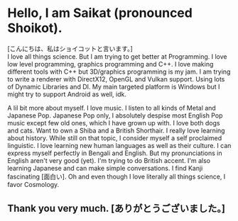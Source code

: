 # Hello, I am Saikat (pronounced Shoikot).
[こんにちは、私はショイコットと言います。]\
I love all things science.
But I am trying to get better at Programming.
I love low level programming, graphics programming and C++.
I love making different tools with C++ 
but 3D/graphics programming is my jam.
I am trying to write a renderer 
with DirectX12, OpenGL and Vulkan support.
Using lots of Dynamic Libraries and DI.
My main targeted platform is Windows 
but I might try to support Android as well, idk.

A lil bit more about myself.
I love music. I listen to all kinds of Metal and
Japanese Pop. Japanese Pop only,
I absolutely despise most English Pop music except few
old ones, which I have grown up with.
I love both dogs and cats.
Want to own a Shiba and a British Shorthair.
I really love learning about history.
While still on that topic,
I consider myself a self proclaimed linguistic.
I love learning new human languages as well as their culture.
I can express myself perfectly in Bengali and English.
But my pronunciations in English aren't very good (yet). 
I'm trying to do British accent.
I'm also learning Japanese and can make simple conversations.
I find Kanji fascinating [面白い].
Oh and even though I love literally all things science,
I favor Cosmology.

## Thank you very much. [ありがとうございました。]
<!--
**razerx100/razerx100** is a ✨ _special_ ✨ repository because its `README.md` (this file) appears on your GitHub profile.

Here are some ideas to get you started:

- 🔭 I’m currently working on ...
- 🌱 I’m currently learning ...
- 👯 I’m looking to collaborate on ...
- 🤔 I’m looking for help with ...
- 💬 Ask me about ...
- 📫 How to reach me: ...
- 😄 Pronouns: ...
- ⚡ Fun fact: ...
-->
